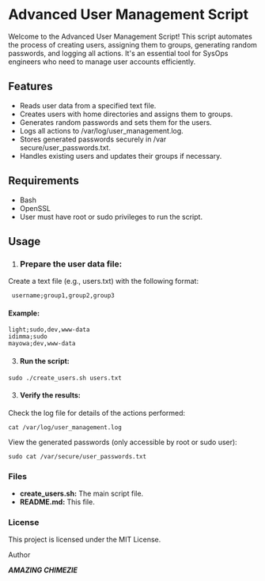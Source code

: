 # Advanced User Management Script

Welcome to the Advanced User Management Script! This script automates the process of creating users, assigning them to groups, generating random passwords, and logging all actions. It's an essential tool for SysOps engineers who need to manage user accounts efficiently.

## Features

* Reads user data from a specified text file.
* Creates users with home directories and assigns them to groups.
* Generates random passwords and sets them for the users.
* Logs all actions to /var/log/user_management.log.
* Stores generated passwords securely in /var secure/user_passwords.txt.
* Handles existing users and updates their groups if necessary.
## Requirements
* Bash
* OpenSSL
* User must have root or sudo privileges to run the script.
## Usage
1. ### Prepare the user data file:
 Create a text file (e.g., users.txt) with the following format:
```
 username;group1,group2,group3
```
#### Example:
```
light;sudo,dev,www-data
idimma;sudo
mayowa;dev,www-data
```
3. #### Run the script:
```
sudo ./create_users.sh users.txt
```
3. #### Verify the results:
Check the log file for details of the actions performed:
```
cat /var/log/user_management.log
```
View the generated passwords (only accessible by root or sudo user):

```
sudo cat /var/secure/user_passwords.txt
```
### Files
+ **create_users.sh:** The main script file.
+ **README.md:** This file.
### License
This project is licensed under the MIT License.

Author

***AMAZING CHIMEZIE***